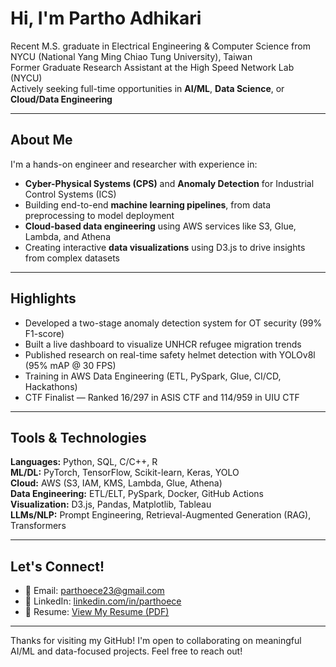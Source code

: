 # Hi, I'm Partho Adhikari

 Recent M.S. graduate in Electrical Engineering & Computer Science from NYCU (National Yang Ming Chiao Tung University), Taiwan  
 Former Graduate Research Assistant at the High Speed Network Lab (NYCU)  
Actively seeking full-time opportunities in **AI/ML**, **Data Science**, or **Cloud/Data Engineering**


---

##  About Me

I'm a hands-on engineer and researcher with experience in:
- **Cyber-Physical Systems (CPS)** and **Anomaly Detection** for Industrial Control Systems (ICS)
- Building end-to-end **machine learning pipelines**, from data preprocessing to model deployment
- **Cloud-based data engineering** using AWS services like S3, Glue, Lambda, and Athena
- Creating interactive **data visualizations** using D3.js to drive insights from complex datasets

---

##  Highlights

-  Developed a two-stage anomaly detection system for OT security (99% F1-score)
-  Built a live dashboard to visualize UNHCR refugee migration trends
-  Published research on real-time safety helmet detection with YOLOv8l (95% mAP @ 30 FPS)
-  Training in AWS Data Engineering (ETL, PySpark, Glue, CI/CD, Hackathons)
-  CTF Finalist — Ranked 16/297 in ASIS CTF and 114/959 in UIU CTF

---

## Tools & Technologies

**Languages:** Python, SQL, C/C++, R  
**ML/DL:** PyTorch, TensorFlow, Scikit-learn, Keras, YOLO  
**Cloud:** AWS (S3, IAM, KMS, Lambda, Glue, Athena)  
**Data Engineering:** ETL/ELT, PySpark, Docker, GitHub Actions  
**Visualization:** D3.js, Pandas, Matplotlib, Tableau  
**LLMs/NLP:** Prompt Engineering, Retrieval-Augmented Generation (RAG), Transformers  

---

##  Let's Connect!

- 📧 Email: [parthoece23@gmail.com](mailto:parthoece23@gmail.com)  
- 🔗 LinkedIn: [linkedin.com/in/parthoece](https://linkedin.com/in/parthoece)  
- 📂 Resume: [View My Resume (PDF)](https://github.com/parthoece/parthoece/blob/main/resume.pdf)

---

Thanks for visiting my GitHub! I'm open to collaborating on meaningful AI/ML and data-focused projects. Feel free to reach out!

